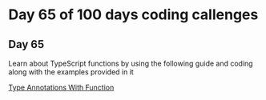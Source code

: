 # Day 65 of 100 days coding callenges

## Day 65
Learn about TypeScript functions by using the following guide and coding along with the examples provided in it


[Type Annotations With Function](Function-TS/README.md)

